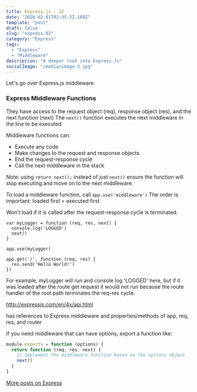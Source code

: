 ```yaml
---
title: Express.js - II
date: "2020-02-01T02:35:32.169Z"
template: "post"
draft: false
slug: "express-02"
category: "Express"
tags:
  - "Express"
  - "Middleware"
description: "A deeper look into Express.Js"
socialImage: "/media/image-3.jpg"
---
```


Let's go over Express.js middleware

### Express Middleware Functions

They have access to the request object (req), response object (res), and the next function (next)
The `next()` function executes the next middleware in the line to be executed

Middleware functions can:
- Execute any code
- Make changes to the request and response objects
- End the request-response cycle
- Call the next middleware in the stack

Note: using `return next();` instead of just `next()`  ensure the function will stop executing and move on to the next middleware.

To load a middleware function, call `app.use('middleware')`
The order is important: loaded first = executed first

Won't load if it is called after the request-response cycle is terminated.

```javacsript
var myLogger = function (req, res, next) {
  console.log('LOGGED')
  next()
}

app.use(myLogger)

app.get('/', function (req, res) {
  res.send('Hello World!')
})
```
For example, myLogger will run and console log 'LOGGED' here,
but if it was loaded after the route get request it would not run
because the route handler of the root path terminates the req-res cycle.

http://expressjs.com/en/4x/api.html

has references to Express middleware
and properties/methods of app, req, res, and router

If you need middleware that can have options, export a function like:
```javascript
module.exports = function (options) {
  return function (req, res, next) {
    // Implement the middleware function based on the options object
    next()
  }
}
```

[More posts on Express](../tag/express)